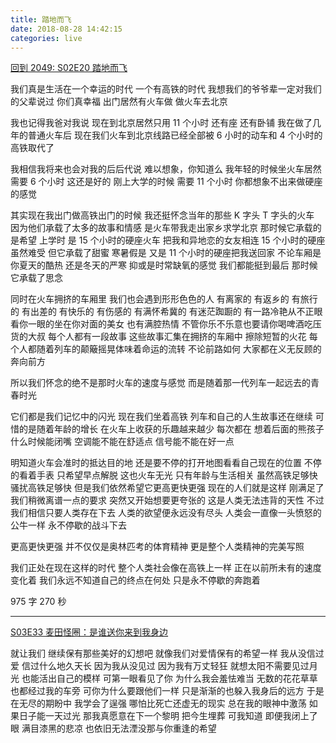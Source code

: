 ```yaml
---
title: 踏地而飞
date: 2018-08-28 14:42:15
categories: live
---
```


[回到 2049: S02E20 踏地而飞](https://www.bilibili.com/video/av11183613)

我们真是生活在一个幸运的时代 一个有高铁的时代
我想我们的爷爷辈一定对我们的父辈说过
你们真幸福 出门居然有火车做 做火车去北京

我也记得我爸对我说 现在到北京居然只用 11 个小时 还有座 还有卧铺
我在做了几年的普通火车后 现在我们火车到北京线路已经全部被 6 小时的动车和 4 个小时的高铁取代了

我相信我将来也会对我的后后代说 难以想象，你知道么 我年轻的时候坐火车居然需要 6 个小时 这还是好的 刚上大学的时候 需要 11 个小时 你都想象不出来做硬座的感觉

其实现在我出门做高铁出门的时候 我还挺怀念当年的那些 K 字头 T 字头的火车 因为他们承载了太多的故事和情感
是火车带我走出家乡求学北京 那时候它承载的是希望
上学时 是 15 个小时的硬座火车 把我和异地恋的女友相连 15 个小时的硬座虽然难受 但它承载了甜蜜
寒暑假是 又是 11 个小时的硬座把我送回家 不论车厢是你夏天的酷热 还是冬天的严寒 抑或是时常缺氧的感觉 我们都能挺到最后 那时候它承载了思念

同时在火车拥挤的车厢里 我们也会遇到形形色色的人
有离家的 有返乡的 有旅行的 有出差的 有快乐的 有伤感的 有满怀希冀的 有迷茫踟蹰的
有一路冷艳从不正眼看你一眼的坐在你对面的美女 也有满腔热情 不管你乐不乐意也要请你喝啤酒吃压货的大叔
每个人都有一段故事 这些故事汇集在拥挤的车厢中 擦除短暂的火花
每个人都随着列车的颠簸摇晃体味着命运的流转 不论前路如何 大家都在义无反顾的奔向前方

所以我们怀念的绝不是那时火车的速度与感觉 而是随着那一代列车一起远去的青春时光

它们都是我们记忆中的闪光 现在我们坐着高铁 列车和自己的人生故事还在继续 可惜的是随着年龄的增长
在火车上收获的乐趣越来越少 每次都在 想着后面的熊孩子什么时候能闭嘴 空调能不能在舒适点 信号能不能在好一点

明知道火车会准时的抵达目的地 还是要不停的打开地图看看自己现在的位置 不停的看着手表 只希望早点解脱
这也火车无光 只有年龄与生活相关 虽然高铁足够快 骚扰高铁足够快 但是我们依然希望它更高更快更强
现在的人们就是这样 刚满足了我们稍微离谱一点的要求 突然又开始想要更夸张的 这是人类无法违背的天性
不过我们相信只要人类存在下去 人类的欲望便永远没有尽头 人类会一直像一头愤怒的公牛一样 永不停歇的战斗下去

更高更快更强 并不仅仅是奥林匹考的体育精神 更是整个人类精神的完美写照

我们正处在现在这样的时代  整个人类社会像在高铁上一样 正在以前所未有的速度变化着
我们永远不知道自己的终点在何处  只是永不停歇的奔跑着

 975 字 270 秒

---

[S03E33 麦田怪圈：是谁送你来到我身边](https://www.bilibili.com/video/av29555146)

就让我们  继续保有那些美好的幻想吧
就像我们对爱情保有的希望一样
我从没信过爱  信过什么地久天长
因为我从没见过  因为我有万丈轻狂  就想太阳不需要见过月光  也能活出自己的模样
可第一眼看见了你  为什么我会羞怯难当  无数的花花草草  也都经过我的车旁
可你为什么要跟他们一样  只是渐渐的也躲入我身后的远方
于是在无尽的期盼中  我学会了逞强  哪怕比死亡还虚无的现实  总在我的眼神中激荡
如果日子能一天过光  那我真愿意在下一个黎明  把今生埋葬
可我知道  即便我闭上了眼  满目漆黑的悲凉  也依旧无法湮没那与你重逢的希望
